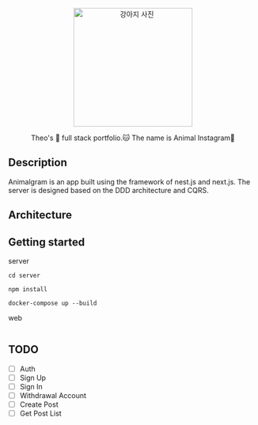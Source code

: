 <p align="center">
  <a href="/" target="blank"><img src="https://cdnweb01.wikitree.co.kr/webdata/editor/202103/02/img_20210302105652_f4642f08.webp" width="240" alt="강아지 사진" /></a>
</p>

<p align="center">Theo's 🐶 full stack portfolio.🐱 The name is Animal Instagram🐯
</p>

## Description

Animalgram is an app built using the framework of nest.js and next.js. The server is designed based on the DDD architecture and CQRS.

## Architecture

## Getting started

server

```
cd server

npm install

docker-compose up --build
```

web

```

```

## TODO

- [ ] Auth
- [ ] Sign Up
- [ ] Sign In
- [ ] Withdrawal Account
- [ ] Create Post
- [ ] Get Post List
